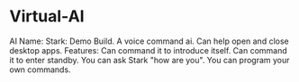# Virtual-AI
AI Name: Stark: Demo Build.
A voice command ai. Can help open and close desktop apps.
Features: Can command it to introduce itself. Can command it to enter standby. You can ask Stark "how are you".
You can program your own commands.
